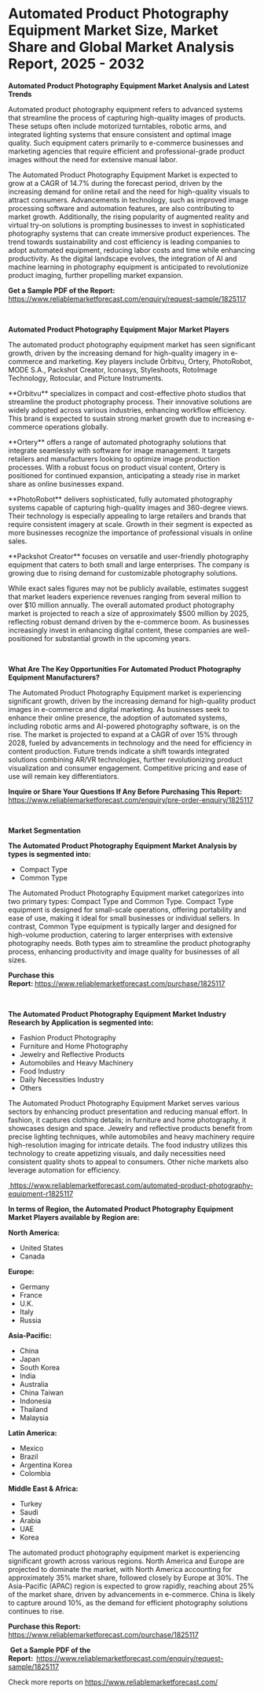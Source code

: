 <p><h1>Automated Product Photography Equipment Market Size, Market Share and Global Market Analysis Report, 2025 - 2032</h1></p><p><strong>Automated Product Photography Equipment Market Analysis and Latest Trends</strong></p>
<p><p>Automated product photography equipment refers to advanced systems that streamline the process of capturing high-quality images of products. These setups often include motorized turntables, robotic arms, and integrated lighting systems that ensure consistent and optimal image quality. Such equipment caters primarily to e-commerce businesses and marketing agencies that require efficient and professional-grade product images without the need for extensive manual labor.</p><p>The Automated Product Photography Equipment Market is expected to grow at a CAGR of 14.7% during the forecast period, driven by the increasing demand for online retail and the need for high-quality visuals to attract consumers. Advancements in technology, such as improved image processing software and automation features, are also contributing to market growth. Additionally, the rising popularity of augmented reality and virtual try-on solutions is prompting businesses to invest in sophisticated photography systems that can create immersive product experiences. The trend towards sustainability and cost efficiency is leading companies to adopt automated equipment, reducing labor costs and time while enhancing productivity. As the digital landscape evolves, the integration of AI and machine learning in photography equipment is anticipated to revolutionize product imaging, further propelling market expansion.</p></p>
<p><strong>Get a Sample PDF of the Report:&nbsp;</strong> <a href="https://www.reliablemarketforecast.com/enquiry/request-sample/1825117?utm_campaign=2875&utm_medium=2&utm_source=Github&utm_content=ia&utm_term=12042025&utm_id=automated-product-photography-equipment">https://www.reliablemarketforecast.com/enquiry/request-sample/1825117</a></p>
<p>&nbsp;</p>
<p><strong>Automated Product Photography Equipment Major Market Players</strong></p>
<p><p>The automated product photography equipment market has seen significant growth, driven by the increasing demand for high-quality imagery in e-commerce and marketing. Key players include Orbitvu, Ortery, PhotoRobot, MODE S.A., Packshot Creator, Iconasys, Styleshoots, RotoImage Technology, Rotocular, and Picture Instruments.</p><p>**Orbitvu** specializes in compact and cost-effective photo studios that streamline the product photography process. Their innovative solutions are widely adopted across various industries, enhancing workflow efficiency. This brand is expected to sustain strong market growth due to increasing e-commerce operations globally.</p><p>**Ortery** offers a range of automated photography solutions that integrate seamlessly with software for image management. It targets retailers and manufacturers looking to optimize image production processes. With a robust focus on product visual content, Ortery is positioned for continued expansion, anticipating a steady rise in market share as online businesses expand.</p><p>**PhotoRobot** delivers sophisticated, fully automated photography systems capable of capturing high-quality images and 360-degree views. Their technology is especially appealing to large retailers and brands that require consistent imagery at scale. Growth in their segment is expected as more businesses recognize the importance of professional visuals in online sales.</p><p>**Packshot Creator** focuses on versatile and user-friendly photography equipment that caters to both small and large enterprises. The company is growing due to rising demand for customizable photography solutions.</p><p>While exact sales figures may not be publicly available, estimates suggest that market leaders experience revenues ranging from several million to over $10 million annually. The overall automated product photography market is projected to reach a size of approximately $500 million by 2025, reflecting robust demand driven by the e-commerce boom. As businesses increasingly invest in enhancing digital content, these companies are well-positioned for substantial growth in the upcoming years.</p></p>
<p>&nbsp;</p>
<p><strong>What Are The Key Opportunities For Automated Product Photography Equipment Manufacturers?</strong></p>
<p><p>The Automated Product Photography Equipment market is experiencing significant growth, driven by the increasing demand for high-quality product images in e-commerce and digital marketing. As businesses seek to enhance their online presence, the adoption of automated systems, including robotic arms and AI-powered photography software, is on the rise. The market is projected to expand at a CAGR of over 15% through 2028, fueled by advancements in technology and the need for efficiency in content production. Future trends indicate a shift towards integrated solutions combining AR/VR technologies, further revolutionizing product visualization and consumer engagement. Competitive pricing and ease of use will remain key differentiators.</p></p>
<p><strong>Inquire or Share Your Questions If Any Before Purchasing This Report:</strong> <a href="https://www.reliablemarketforecast.com/enquiry/pre-order-enquiry/1825117?utm_campaign=2875&utm_medium=2&utm_source=Github&utm_content=ia&utm_term=12042025&utm_id=automated-product-photography-equipment">https://www.reliablemarketforecast.com/enquiry/pre-order-enquiry/1825117</a></p>
<p>&nbsp;</p>
<p><strong>Market Segmentation</strong></p>
<p><strong>The Automated Product Photography Equipment Market Analysis by types is segmented into:</strong></p>
<p><ul><li>Compact Type</li><li>Common Type</li></ul></p>
<p><p>The Automated Product Photography Equipment market categorizes into two primary types: Compact Type and Common Type. Compact Type equipment is designed for small-scale operations, offering portability and ease of use, making it ideal for small businesses or individual sellers. In contrast, Common Type equipment is typically larger and designed for high-volume production, catering to larger enterprises with extensive photography needs. Both types aim to streamline the product photography process, enhancing productivity and image quality for businesses of all sizes.</p></p>
<p><strong>Purchase this Report:&nbsp;</strong><a href="https://www.reliablemarketforecast.com/purchase/1825117?utm_campaign=2875&utm_medium=2&utm_source=Github&utm_content=ia&utm_term=12042025&utm_id=automated-product-photography-equipment">https://www.reliablemarketforecast.com/purchase/1825117</a></p>
<p>&nbsp;</p>
<p><strong>The Automated Product Photography Equipment Market Industry Research by Application is segmented into:</strong></p>
<p><ul><li>Fashion Product Photography</li><li>Furniture and Home Photography</li><li>Jewelry and Reflective Products</li><li>Automobiles and Heavy Machinery</li><li>Food Industry</li><li>Daily Necessities Industry</li><li>Others</li></ul></p>
<p><p>The Automated Product Photography Equipment Market serves various sectors by enhancing product presentation and reducing manual effort. In fashion, it captures clothing details; in furniture and home photography, it showcases design and space. Jewelry and reflective products benefit from precise lighting techniques, while automobiles and heavy machinery require high-resolution imaging for intricate details. The food industry utilizes this technology to create appetizing visuals, and daily necessities need consistent quality shots to appeal to consumers. Other niche markets also leverage automation for efficiency.</p></p>
<p><a href="https://www.reliablemarketforecast.com/automated-product-photography-equipment-r1825117?utm_campaign=2875&utm_medium=2&utm_source=Github&utm_content=ia&utm_term=12042025&utm_id=automated-product-photography-equipment">&nbsp;https://www.reliablemarketforecast.com/automated-product-photography-equipment-r1825117</a></p>
<p><strong>In terms of Region, the Automated Product Photography Equipment Market Players available by Region are:</strong></p>
<p>
    <p> <strong> North America: </strong>
        <ul>
            <li>United States</li>
            <li>Canada</li>
        </ul>
        </p> 
    <p> <strong> Europe: </strong>
        <ul>
            <li>Germany</li>
            <li>France</li>
            <li>U.K.</li>
            <li>Italy</li>
            <li>Russia</li>
        </ul>
        </p> 
    <p> <strong> Asia-Pacific: </strong>
        <ul>
            <li>China</li>
            <li>Japan</li>
            <li>South Korea</li>
            <li>India</li>
            <li>Australia</li>
            <li>China Taiwan</li>
            <li>Indonesia</li>
            <li>Thailand</li>
            <li>Malaysia</li>
        </ul>
        </p> 
    <p> <strong> Latin America: </strong>
        <ul>
            <li>Mexico</li>
            <li>Brazil</li>
            <li>Argentina Korea</li>
            <li>Colombia</li>
        </ul>
        </p> 
    <p> <strong> Middle East & Africa: </strong>
        <ul>
            <li>Turkey</li>
            <li>Saudi</li>
            <li>Arabia</li>
            <li>UAE</li>
            <li>Korea</li>
        </ul>
    </p>
    </p>
<p><p>The automated product photography equipment market is experiencing significant growth across various regions. North America and Europe are projected to dominate the market, with North America accounting for approximately 35% market share, followed closely by Europe at 30%. The Asia-Pacific (APAC) region is expected to grow rapidly, reaching about 25% of the market share, driven by advancements in e-commerce. China is likely to capture around 10%, as the demand for efficient photography solutions continues to rise.</p></p>
<p><strong>Purchase this Report: </strong><a href="https://www.reliablemarketforecast.com/purchase/1825117?utm_campaign=2875&utm_medium=2&utm_source=Github&utm_content=ia&utm_term=12042025&utm_id=automated-product-photography-equipment">https://www.reliablemarketforecast.com/purchase/1825117</a></p>
<p>&nbsp;<strong>Get a Sample PDF of the Report:&nbsp;&nbsp;</strong><a href="https://www.reliablemarketforecast.com/enquiry/request-sample/1825117?utm_campaign=2875&utm_medium=2&utm_source=Github&utm_content=ia&utm_term=12042025&utm_id=automated-product-photography-equipment">https://www.reliablemarketforecast.com/enquiry/request-sample/1825117</a></p>
<p><strong></strong></p>
<p>Check more reports on <a href="https://www.reliablemarketforecast.com/?utm_campaign=2875&utm_medium=2&utm_source=Github&utm_content=ia&utm_term=12042025&utm_id=automated-product-photography-equipment">https://www.reliablemarketforecast.com/</a></p>